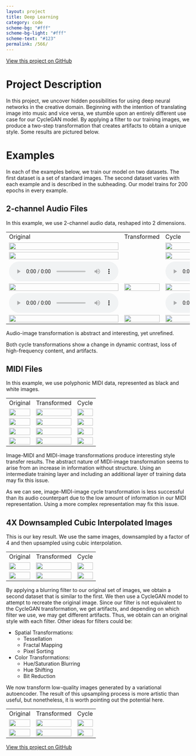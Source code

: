 ```yaml
---
layout: project
title: Deep Learning
category: code
scheme-bg: "#fff"
scheme-bg-light: "#fff"
scheme-text: "#123"
permalink: /566/
---
```


[View this project on GitHub](https://github.com/nspotrepka/566)

# Project Description

In this project, we uncover hidden possibilities for using deep neural networks
in the creative domain. Beginning with the intention of translating image into
music and vice versa, we stumble upon an entirely different use case for our
CycleGAN model. By applying a filter to our training images, we produce a
two-step transformation that creates artifacts to obtain a unique style.
Some results are pictured below.

# Examples

In each of the examples below, we train our model on two datasets. The first
dataset is a set of standard images. The second dataset varies with each example
and is described in the subheading. Our model trains for 200 epochs in every
example.

## 2-channel Audio Files

In this example, we use 2-channel audio data, reshaped into 2 dimensions.

<table style="table-layout: fixed; width: 100%;">
    <tr>
        <td>Original</td>
        <td>Transformed</td>
        <td>Cycle</td>
    </tr>
    <tr>
        <td><img src="/assets/img/566/image/original_lena_first.png" style="width: 100%"></td>
        <td></td>
        <td><img src="/assets/img/566/image/cycle_lena_first.png" style="width: 100%"></td>
    </tr>
    <tr>
        <td><img src="/assets/img/566/image/original_tree_first.png" style="width: 100%"></td>
        <td></td>
        <td><img src="/assets/img/566/image/cycle_tree_first.png" style="width: 100%"></td>
    </tr>
    <tr>
        <td>
            <audio controls>
                <source src="/assets/img/566/audio/original_sun.wav" type="audio/wav">
            </audio>
        </td>
        <td></td>
        <td>
            <audio controls>
                <source src="/assets/img/566/audio/cycle_sun.wav" type="audio/wav">
            </audio>
        </td>
    </tr>
    <tr>
        <td><img src="/assets/img/566/audio/original_sun.png" style="width: 100%"></td>
        <td><img src="/assets/img/566/audio/fake_sun_first.png" style="width: 100%"></td>
        <td><img src="/assets/img/566/audio/cycle_sun.png" style="width: 100%"></td>
    </tr>
    <tr>
        <td>
            <audio controls>
                <source src="/assets/img/566/audio/original_deltaheavy.wav" type="audio/wav">
            </audio>
        </td>
        <td></td>
        <td>
            <audio controls>
                <source src="/assets/img/566/audio/cycle_deltaheavy.wav" type="audio/wav">
            </audio>
        </td>
    </tr>
    <tr>
        <td><img src="/assets/img/566/audio/original_deltaheavy.png" style="width: 100%"></td>
        <td><img src="/assets/img/566/audio/fake_deltaheavy_first.png" style="width: 100%"></td>
        <td><img src="/assets/img/566/audio/cycle_deltaheavy.png" style="width: 100%"></td>
    </tr>
</table>

Audio-image transformation is abstract and interesting, yet unrefined.

Both cycle transformations show a change in dynamic contrast, loss of
high-frequency content, and artifacts.

## MIDI Files

In this example, we use polyphonic MIDI data, represented as black and white
images.

<table style="table-layout: fixed; width: 100%;">
    <tr>
        <td>Original</td>
        <td>Transformed</td>
        <td>Cycle</td>
    </tr>
    <tr>
        <td><img src="/assets/img/566/midi/original_lena.png" style="width: 100%"></td>
        <td><img src="/assets/img/566/midi/fake_lena.png" style="width: 100%"></td>
        <td><img src="/assets/img/566/midi/cycle_lena_midi.png" style="width: 100%"></td>
    </tr>
    <tr>
        <td><img src="/assets/img/566/midi/original_tree.png" style="width: 100%"></td>
        <td><img src="/assets/img/566/midi/fake_tree.png" style="width: 100%"></td>
        <td><img src="/assets/img/566/midi/cycle_tree_midi.png" style="width: 100%"></td>
    </tr>
    <tr>
        <td><img src="/assets/img/566/midi/original_madonna.png" style="width: 100%"></td>
        <td><img src="/assets/img/566/midi/fake_madonna.png" style="width: 100%"></td>
        <td><img src="/assets/img/566/midi/cycle_madonna.png" style="width: 100%"></td>
    </tr>
    <tr>
        <td><img src="/assets/img/566/midi/original_scott_joplin.png" style="width: 100%"></td>
        <td><img src="/assets/img/566/midi/fake_scott_joplin.png" style="width: 100%"></td>
        <td><img src="/assets/img/566/midi/cycle_scott_joplin.png" style="width: 100%"></td>
    </tr>
</table>

Image-MIDI and MIDI-image transformations produce interesting style transfer
results. The abstract nature of MIDI-image transformation seems to arise from an
increase in information without structure. Using an intermediate training layer
and including an additional layer of training data may fix this issue.

As we can see, image-MIDI-image cycle transformation is less successful than
its audio counterpart due to the low amount of information in our MIDI
representation. Using a more complex representation may fix this issue.

## 4X Downsampled Cubic Interpolated Images

This is our key result. We use the same images, downsampled by a factor of 4
and then upsampled using cubic interpolation.

<table style="table-layout: fixed; width: 100%;">
    <tr>
        <td>Original</td>
        <td>Transformed</td>
        <td>Cycle</td>
    </tr>
    <tr>
        <td><img src="/assets/img/566/blur/original_lena4.png" style="width: 100%"></td>
        <td><img src="/assets/img/566/blur/fake_lena4.png" style="width: 100%"></td>
        <td><img src="/assets/img/566/blur/cycle_lena4.png" style="width: 100%"></td>
    </tr>
    <tr>
        <td><img src="/assets/img/566/blur/original_tree4.png" style="width: 100%"></td>
        <td><img src="/assets/img/566/blur/fake_tree4.png" style="width: 100%"></td>
        <td><img src="/assets/img/566/blur/cycle_tree4.png" style="width: 100%"></td>
    </tr>
</table>

By applying a blurring filter to our original set of images, we obtain a second
dataset that is similar to the first. We then use a CycleGAN model to attempt to
recreate the original image. Since our filter is not equivalent to the CycleGAN
transformation, we get artifacts, and depending on which filter we use, we may
get different artifacts. Thus, we obtain can an original style with each filter.
Other ideas for filters could be:

* Spatial Transformations:
  * Tessellation
  * Fractal Mapping
  * Pixel Sorting
* Color Transformations:
  * Hue/Saturation Blurring
  * Hue Shifting
  * Bit Reduction

We now transform low-quality images generated by a variational autoencoder. The
result of this upsampling process is more artistic than useful, but nonetheless,
it is worth pointing out the potential here.

<table style="table-layout: fixed; width: 100%;">
    <tr>
        <td>Original</td>
        <td>Transformed</td>
        <td>Cycle</td>
    </tr>
    <tr>
        <td><img src="/assets/img/566/blur/original_face.png" style="width: 100%"></td>
        <td><img src="/assets/img/566/blur/fake_face.png" style="width: 100%"></td>
        <td><img src="/assets/img/566/blur/cycle_face.png" style="width: 100%"></td>
    </tr>
    <tr>
        <td><img src="/assets/img/566/blur/original_dog4.png" style="width: 100%"></td>
        <td><img src="/assets/img/566/blur/fake_dog4.png" style="width: 100%"></td>
        <td><img src="/assets/img/566/blur/cycle_dog4.png" style="width: 100%"></td>
    </tr>
</table>

[View this project on GitHub](https://github.com/nspotrepka/566)

